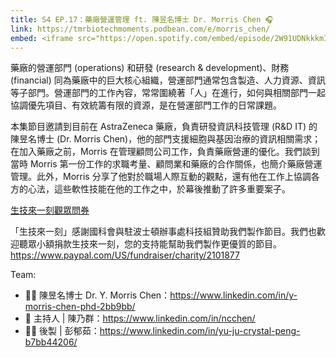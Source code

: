 ```yaml
---
title: S4 EP.17：藥廠營運管理 ft. 陳昱名博士 Dr. Morris Chen 🎧
link: https://tmrbiotechmoments.podbean.com/e/morris_chen/
embed: <iframe src="https://open.spotify.com/embed/episode/2W91UDNkkkmIADkxyh3Qrg?utm_source=generator" width="100%" height="232" frameborder="0" allowtransparency="true" allow="encrypted-media"></iframe>
---
```


藥廠的營運部門 (operations) 和研發 (research & development)、財務 (financial) 同為藥廠中的巨大核心組織，營運部門通常包含製造、人力資源、資訊等子部門。營運部門的工作內容，常常圍繞著「人」在進行，如何與相關部門一起協調優先項目、有效統籌有限的資源，是在營運部門工作的日常課題。

本集節目邀請到目前在 AstraZeneca 藥廠，負責研發資訊科技管理 (R&D IT) 的陳昱名博士 (Dr. Morris Chen)，他的部門支援細胞與基因治療的資訊相關需求；在加入藥廠之前，Morris 在管理顧問公司工作，負責藥廠營運的優化。我們談到當時 Morris 第一份工作的求職考量、顧問業和藥廠的合作關係，也簡介藥廠營運管理。此外，Morris 分享了他對於職場人際互動的觀點，還有他在工作上協調各方的心法，這些軟性技能在他的工作之中，於幕後推動了許多重要案子。

[生技來一刻觀眾問券](https://forms.gle/1fNKfAGTCF2vyh8Y8)

「生技來一刻」感謝國科會與駐波士頓辦事處科技組贊助我們製作節目。我們也歡迎聽眾小額捐款生技來一刻，您的支持能幫助我們製作更優質的節目。<https://www.paypal.com/US/fundraiser/charity/2101877>

Team:

- 🧑‍💻 陳昱名博士 Dr. Y. Morris Chen：<https://www.linkedin.com/in/y-morris-chen-phd-2bb9bb/>
- 🎤 主持人 | 陳乃群：<https://www.linkedin.com/in/ncchen/>
- 👩‍💻 後製 | 彭郁茹：<https://www.linkedin.com/in/yu-ju-crystal-peng-b7bb44206/>
